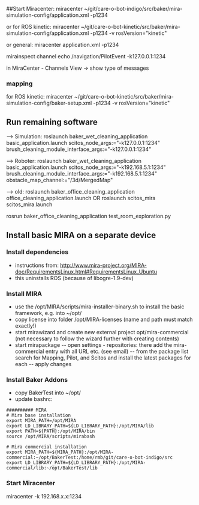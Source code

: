 ##Start Miracenter:
miracenter ~/git/care-o-bot-indigo/src/baker/mira-simulation-config/application.xml -p1234 

or for ROS kinetic:
miracenter ~/git/care-o-bot-kinetic/src/baker/mira-simulation-config/application.xml -p1234 -v rosVersion="kinetic"

or general:
miracenter application.xml -p1234


mirainspect channel echo /navigation/PilotEvent -k127.0.0.1:1234

in MiraCenter - Channels View -> show type of messages


### mapping
for ROS kinetic:
miracenter ~/git/care-o-bot-kinetic/src/baker/mira-simulation-config/baker-setup.xml -p1234 -v rosVersion="kinetic"


## Run remaining software
--> Simulation:
roslaunch baker_wet_cleaning_application basic_application.launch scitos_node_args:="-k127.0.0.1:1234" brush_cleaning_module_interface_args:="-k127.0.0.1:1234"

--> Roboter:
roslaunch baker_wet_cleaning_application basic_application.launch scitos_node_args:="-k192.168.5.1:1234" brush_cleaning_module_interface_args:="-k192.168.5.1:1234" obstacle_map_channel:="/3d/MergedMap"

--> old:
roslaunch baker_office_cleaning_application office_cleaning_application.launch
OR
roslaunch scitos_mira scitos_mira.launch

rosrun baker_office_cleaning_application test_room_exploration.py


## Install basic MIRA on a separate device
### Install dependencies
- instructions from: http://www.mira-project.org/MIRA-doc/RequirementsLinux.html#RequirementsLinux_Ubuntu
- this uninstalls ROS (because of libogre-1.9-dev)

### Install MIRA
- use the /opt/MIRA/scripts/mira-installer-binary.sh to install the basic framework, e.g. into ~/opt/
- copy license into folder /opt/MIRA-licenses (name and path must match exactly!)
- start mirawizard and create new external project opt/mira-commercial (not necessary to follow the wizard further with creating contents)
- start mirapackage
-- open settings - repositories: there add the mira-commercial entry with all URL etc. (see email)
-- from the package list search for Mapping, Pilot, and Scitos and install the latest packages for each
-- apply changes

### Install Baker Addons
- copy BakerTest into ~/opt/
- update bashrc:
```
########## MIRA
# Mira base installation
export MIRA_PATH=/opt/MIRA
export LD_LIBRARY_PATH=${LD_LIBRARY_PATH}:/opt/MIRA/lib
export PATH=${PATH}:/opt/MIRA/bin
source /opt/MIRA/scripts/mirabash

# Mira commercial installation
export MIRA_PATH=${MIRA_PATH}:/opt/MIRA-commercial:~/opt/BakerTest:/home/rmb/git/care-o-bot-indigo/src
export LD_LIBRARY_PATH=${LD_LIBRARY_PATH}:/opt/MIRA-commercial/lib:~/opt/BakerTest/lib
```

### Start Miracenter
miracenter -k 192.168.x.x:1234
